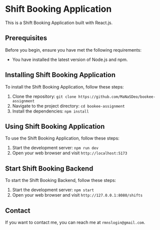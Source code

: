 # Shift Booking Application

This is a Shift Booking Application built with React.js.

## Prerequisites

Before you begin, ensure you have met the following requirements:

- You have installed the latest version of Node.js and npm.

## Installing Shift Booking Application

To install the Shift Booking Application, follow these steps:

1. Clone the repository: `git clone https://github.com/MaNaSDeo/bookee-assignment`
2. Navigate to the project directory: `cd bookee-assignment`
3. Install the dependencies: `npm install`

## Using Shift Booking Application

To use the Shift Booking Application, follow these steps:

1. Start the development server: `npm run dev`
2. Open your web browser and visit `http://localhost:5173`

## Start Shift Booking Backend

To start the Shift Booking Backend, follow these steps:

1. Start the development server: `npm start`
2. Open your web browser and visit `http://127.0.0.1:8080/shifts`

## Contact

If you want to contact me, you can reach me at `rmnslogin@gmail.com`.
